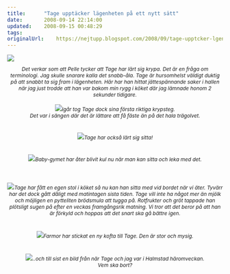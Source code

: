 ```yaml
---
title:		"Tage upptäcker lägenheten på ett nytt sätt"
date:		2008-09-14 22:14:00
updated:	2008-09-15 00:48:29
tags: 	
originalUrl:	https://nejtupp.blogspot.com/2008/09/tage-upptcker-lgenheten-p-ett-nytt-stt.html
---
```


<div style="text-align: center;"><img srcw/s1600-h/Mobil+6+007.jpg"><img style="margin: 0px auto 10px; display: block; text-align: center; cursor: pointer;" src="../../../../img/Mobil+6+007.jpg"><span style="font-size:85%;"><span style="font-style: italic;">Det verkar som att Pelle tycker att Tage har lärt sig krypa. Det är en fråga om terminologi. Jag skulle snarare kalla det snabb-åla. Tage är hursomhelst väldigt duktig på att snabbt ta sig fram i lägenheten.  Här har han hittat jättespännande saker i hallen när jag just trodde att han var bakom min rygg i köket där jag lämnade honom 2 sekunder tidigare.<br><br></span></span><img src="../../../../img/Juli-Sep+2008+115.jpg"><span style="font-size:85%;"><span style="font-style: italic;">Igår tog Tage dock sina första riktiga krypsteg.<br>Det var i sängen där det är lättare att få fäste än på det hala trägolvet.</span></span><br><br><span style="font-size:85%;"><span style="font-style: italic;"><br></span></span></div><div style="text-align: center;"><img src="../../../../img/Juli-Sep+2008+075.jpg"><span style="font-size:85%;"><span style="font-style: italic;">Tage har också lärt sig sitta!<br><br></span></span></div><br><div style="text-align: center;"><img src="../../../../img/Juli-Sep+2008+133.jpg"><span style="font-size:85%;"><span style="font-style: italic;">Baby-gymet har åter blivit kul nu när man kan sitta och leka med det.<br><br><br></span></span></div><br><div style="text-align: center;"><img src="../../../../img/Juli-Sep+2008+088.jpg"><span style="font-style: italic;font-size:85%;">Tage har fått en egen stol i köket så nu kan han sitta med vid bordet när vi äter. Tyvärr har det dock gått dåligt med matintagen sista tiden. Tage vill inte ha något mer än mjölk och möjligen en pytteliten brödsmula att tugga på. Rotfrukter och gröt tappade han plötsligt sugen på efter en veckas framgångsrik matning. Vi tror att det beror på att han är förkyld och hoppas att det snart ska gå bättre igen.</span><br></div><br><br><div style="text-align: center;"><img src="../../../../img/Juli-Sep+2008+100.jpg"><span style="font-size:85%;"><span style="font-style: italic;">Farmor har stickat en ny kofta till Tage. Den är stor och mysig.</span><br></span></div><br><br><div style="text-align: center;"><img src="../../../../img/Mobil+6+013.jpg"><span style="font-size:85%;"><span style="font-style: italic;">..och till sist en bild från när Tage och jag var i Halmstad häromveckan.<br>Vem ska bort?</span><br></span></div>
<!-- no comments on this post -->